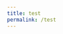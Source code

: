 ```yaml
---
title: test
permalink: /test
---
```

<html lang="en">
	<head>
		<meta charset="UTF-8">
		<meta name="viewport" content="width=device-width, intial-scale=1.0">
		<title>Document</title>
		<style>
			body{
			margin:0;
			height:100vh;
			display: flex;
						}
			.container{
			width: 90%;
			display: grid;
			grid-template-columns: repeat(auto-fit,mixmax(250px, 1fr));
			grid-gap: 20px;
		}
			.box{
			height: 200px;
			colour: white;
			border: 2px solid white;
			postition: relative;
						}
			h2{
			margin: 0;
			position: absolute;
			top: 50%;
			left: 50%;
			transform: translate(-50%, -50%);
			}
			
			</style>
	</head>
	<body>
		<div class="container">
			<div class="box">
				<h2> box 1</h2>
			</div>
						<div class="box">
				<h2> box 2</h2>
			</div>				
</body>
</html>
